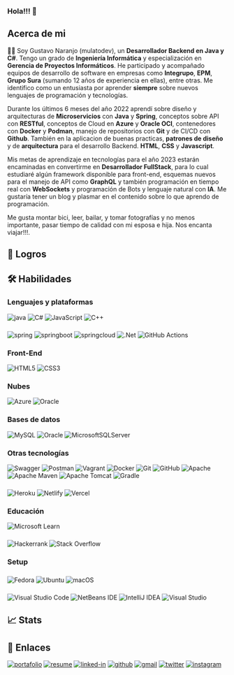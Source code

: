 ### Hola!!! 👋

## Acerca de mi

:man_technologist: Soy Gustavo Naranjo (mulatodev), un **Desarrollador Backend en Java y C#**. Tengo un grado de **Ingeniería Informática** y especialización en **Gerencia de Proyectos Informáticos**. He participado y acompañado equipos de desarrollo de software en empresas como **Integrupo**, **EPM**, **Grupo Sura** (sumando 12 años de experiencia en ellas), entre otras. Me identifico como un entusiasta por aprender **siempre** sobre nuevos lenguajes de programación y tecnologías.

Durante los últimos 6 meses del año 2022 aprendí sobre diseño y arquitecturas de **Microservicios** con **Java** y **Spring**, conceptos sobre API con **RESTful**, conceptos de Cloud en **Azure** y **Oracle OCI**, contenedores con **Docker** y **Podman**, manejo de repositorios con **Git** y de CI/CD con **Github**. También en la aplicacion de buenas practicas, **patrones de diseño** y de **arquitectura** para el desarrollo Backend. **HTML**, **CSS** y **Javascript**.

Mis metas de aprendizaje en tecnologías para el año 2023 estarán encaminadas en convertirme en **Desarrollador FullStack**, para lo cual estudiaré algún framework disponible para front-end, esquemas nuevos para el manejo de API como **GraphQL** y también programación en tiempo real con **WebSockets** y programación de Bots y lenguaje natural con **IA**. Me gustaría tener un blog y plasmar en el contenido sobre lo que aprendo de programación.

Me gusta montar bici, leer, bailar, y tomar fotografías y no menos importante, pasar tiempo de calidad con mi esposa e hija. Nos encanta viajar!!!.

## :medal_sports: Logros


## :hammer_and_wrench: Habilidades


### Lenguajes y plataformas

![java](https://img.shields.io/badge/java-%23ED8B00.svg?style=for-the-badge&logo=java&logoColor=white)
![C#](https://img.shields.io/badge/c%23-%23239120.svg?style=for-the-badge&logo=c-sharp&logoColor=white)
![JavaScript](https://img.shields.io/badge/javascript-%23323330.svg?style=for-the-badge&logo=javascript&logoColor=%23F7DF1E)
![C++](https://img.shields.io/badge/c++-%2300599C.svg?style=for-the-badge&logo=c%2B%2B&logoColor=white)
###
![spring](https://img.shields.io/badge/spring-%236DB33F.svg?style=for-the-badge&logo=spring&logoColor=white)
![springboot](https://img.shields.io/badge/springboot-%236DB33F.svg?style=for-the-badge&logo=springboot&logoColor=white)
![springcloud](https://img.shields.io/badge/springcloud-%236DB33F.svg?style=for-the-badge&logo=springcloud&logoColor=white)
![.Net](https://img.shields.io/badge/.NET-5C2D91?style=for-the-badge&logo=.net&logoColor=white)
![GitHub Actions](https://img.shields.io/badge/github%20actions-%232671E5.svg?style=for-the-badge&logo=githubactions&logoColor=white)

### Front-End
![HTML5](https://img.shields.io/badge/html5-%23E34F26.svg?style=for-the-badge&logo=html5&logoColor=white)
![CSS3](https://img.shields.io/badge/css3-%231572B6.svg?style=for-the-badge&logo=css3&logoColor=white)

### Nubes
![Azure](https://img.shields.io/badge/azure-%230072C6.svg?style=for-the-badge&logo=microsoftazure&logoColor=white)
![Oracle](https://img.shields.io/badge/Oracle-F80000?style=for-the-badge&logo=oracle&logoColor=white)

### Bases de datos
![MySQL](https://img.shields.io/badge/mysql-%2300f.svg?style=for-the-badge&logo=mysql&logoColor=white)
![Oracle](https://img.shields.io/badge/Oracle-F80000?style=for-the-badge&logo=oracle&logoColor=white)
![MicrosoftSQLServer](https://img.shields.io/badge/Microsoft%20SQL%20Sever-CC2927?style=for-the-badge&logo=microsoft%20sql%20server&logoColor=white)

### Otras tecnologías
![Swagger](https://img.shields.io/badge/-Swagger-%23Clojure?style=for-the-badge&logo=swagger&logoColor=white)
![Postman](https://img.shields.io/badge/Postman-FF6C37?style=for-the-badge&logo=postman&logoColor=white)
![Vagrant](https://img.shields.io/badge/vagrant-%231563FF.svg?style=for-the-badge&logo=vagrant&logoColor=white)
![Docker](https://img.shields.io/badge/docker-%230db7ed.svg?style=for-the-badge&logo=docker&logoColor=white)
![Git](https://img.shields.io/badge/git-%23F05033.svg?style=for-the-badge&logo=git&logoColor=white)
![GitHub](https://img.shields.io/badge/github-%23121011.svg?style=for-the-badge&logo=github&logoColor=white)
![Apache](https://img.shields.io/badge/apache-%23D42029.svg?style=for-the-badge&logo=apache&logoColor=white)
![Apache Maven](https://img.shields.io/badge/Apache%20Maven-C71A36?style=for-the-badge&logo=Apache%20Maven&logoColor=white)
![Apache Tomcat](https://img.shields.io/badge/apache%20tomcat-%23F8DC75.svg?style=for-the-badge&logo=apache-tomcat&logoColor=black)
![Gradle](https://img.shields.io/badge/Gradle-02303A.svg?style=for-the-badge&logo=Gradle&logoColor=white)
###
![Heroku](https://img.shields.io/badge/heroku-%23430098.svg?style=for-the-badge&logo=heroku&logoColor=white)
![Netlify](https://img.shields.io/badge/netlify-%23000000.svg?style=for-the-badge&logo=netlify&logoColor=#00C7B7)
![Vercel](https://img.shields.io/badge/vercel-%23000000.svg?style=for-the-badge&logo=vercel&logoColor=white)

### Educación
![Microsoft Learn](https://img.shields.io/badge/Microsoft_Learn-258ffa?style=for-the-badge&logo=microsoft&logoColor=white)
###
![Hackerrank](https://img.shields.io/badge/-Hackerrank-2EC866?style=for-the-badge&logo=HackerRank&logoColor=white)
![Stack Overflow](https://img.shields.io/badge/-Stackoverflow-FE7A16?style=for-the-badge&logo=stack-overflow&logoColor=white)

### Setup
###

![Fedora](https://img.shields.io/badge/Fedora-294172?style=for-the-badge&logo=fedora&logoColor=white)
![Ubuntu](https://img.shields.io/badge/Ubuntu-E95420?style=for-the-badge&logo=ubuntu&logoColor=white)
![macOS](https://img.shields.io/badge/mac%20os-000000?style=for-the-badge&logo=macos&logoColor=F0F0F0)
###
![Visual Studio Code](https://img.shields.io/badge/Visual%20Studio%20Code-0078d7.svg?style=for-the-badge&logo=visual-studio-code&logoColor=white)
![NetBeans IDE](https://img.shields.io/badge/NetBeansIDE-1B6AC6.svg?style=for-the-badge&logo=apache-netbeans-ide&logoColor=white)
![IntelliJ IDEA](https://img.shields.io/badge/IntelliJIDEA-000000.svg?style=for-the-badge&logo=intellij-idea&logoColor=white)
![Visual Studio](https://img.shields.io/badge/Visual%20Studio-5C2D91.svg?style=for-the-badge&logo=visual-studio&logoColor=white)


## :chart_with_upwards_trend: Stats

## :link: Enlaces
[![portafolio](https://img.shields.io/badge/Portafolio-5340ff?style=for-the-badge&logo=Google-chrome&logoColor=white)](https://mulatodev.github.io/me/)
[![resume](https://img.shields.io/badge/Resume-4285F4?style=for-the-badge&logo=read-the-docs&logoColor=white)](https://www.dropbox.com/s/hhti7kf8dd9xkhd/CV%20Gustavo%20Naranjo.pdf?dl=0)
[![linked-in](https://img.shields.io/badge/Linked_In-0077B5?style=for-the-badge&logo=LinkedIn&logoColor=white)](www.linkedin.com/in/gustavonaranjobenavides)
[![github](https://img.shields.io/badge/GitHub-000000?style=for-the-badge&logo=GitHub&logoColor=white)](https://github.com/mulatodev)
[![gmail](https://img.shields.io/badge/Gmail-D14836?style=for-the-badge&logo=Gmail&logoColor=white)](mailto:ganaranjo@gmail.com)
[![twitter](https://img.shields.io/badge/Twitter-%231DA1F2.svg?style=for-the-badge&logo=Twitter&logoColor=white)](https://twitter.com/eltavonaranjo)
[![instagram](https://img.shields.io/badge/Instagram-E4405F?style=for-the-badge&logo=instagram&logoColor=white)](https://www.instagram.com/eltavonaranjo/)